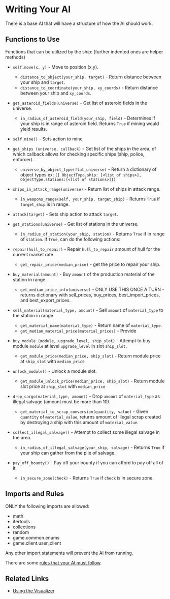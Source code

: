 # Writing Your AI

There is a base AI that will have a structure of how the AI should work. 
 
## Functions to Use

Functions that can be utilized by the ship: (further indented ones are helper methods)

* `self.move(x, y)` - Move to position (x,y).
  * `distance_to_object(your_ship, target)` - Return distance between your ship and `target`.
  * `distance_to_coordinate(your_ship, xy_coords)` - Return distance between your ship and `xy_coords`.

* `get_asteroid_fields(universe)` - Get list of asteroid fields in the universe.
  * `in_radius_of_asteroid_field(your_ship, field)` - Determines if your ship is in range of asteroid field. Returns `True` if mining would yield results.
* `self.mine()` - Sets action to mine.

* `get_ships (universe, callback)` - Get list of the ships in the area, of which callback allows for checking specific ships (ship, police, enforcer).
  * `universe_by_object_type(flat_universe)` - Return a dictionary of object types ex: `({ ObjectType.ship: [<list of ships>], ObjectType.stations:[<list of stations>]})`

* `ships_in_attack_range(universe)` - Return list of ships in attack range.
  * `in_weapons_range(self, your_ship, target_ship)` - Returns `True` if `target_ship` is in range.
* `attack(target)` - Sets ship action to attack `target`.

* `get_stations(universe)` - Get list of stations in the universe.
  * `in_radius_of_station(your_ship, station)` - Returns `True` if in range of `station`. If `True`, can do the following actions:
* `repair(hull_to_repair)` - Repair `hull_to_repair` amount of hull for the current market rate.
  * `get_repair_price(median_price)` - get the price to repair your ship.
* `buy_material(amount)` - Buy `amount` of the production material of the station in range.
  * `get_median_price_info(universe)` - ONLY USE THIS ONCE A TURN - returns dictionary with sell_prices, buy_prices, best_import_prices, and best_export_prices.
* `sell_material(material_type, amount)` - Sell `amount` of `material_type` to the station in range.
  * `get_material_name(material_type)` - Return name of `material_type`.
  * `get_median_material_price(material_prices)` - Provide 
* `buy_module (module, upgrade_level, ship_slot)` - Attempt to buy module `module` at level `upgrade_level` in slot `ship_slot`.
  * `get_module_price(median_price, ship_slot)` - Return module price at `ship_slot` with `median_price`
* `unlock_module()` - Unlock a module slot.
  * `get_module_unlock_price(median_price, ship_slot)` - Return module slot price at `ship_slot` with `median_price`

* `drop_cargo(material_type, amount)` - Drop `amount` of `material_type` as illegal salvage (amount must be more than 10).
  * `get_material_to_scrap_conversion(quantity, value)` - Given `quantity` of `material_value`, returns amount of illegal scrap created by destroying a ship with this amount of `material_value`.
* `collect_illegal_salvage()` - Attempt to collect some illegal salvage in the area.
  * `in_radius_of_illegal_salvage(your_ship, salvage)` - Returns `True` if your ship can gather from the pile of salvage.
* `pay_off_bounty()` - Pay off your bounty if you can afford to pay off all of it.
  * `in_secure_zone(check)` - Returns `True` if `check` is in secure zone.

## Imports and Rules

ONLY the following imports are allowed:
  * math
  * itertools
  * collections
  * random
  * game.common.enums
  * game.client.user_client
  
Any other import statements will prevent the AI from running.


There are some [rules that your AI must follow](rules.html).

## Related Links
* [Using the Visualizer](using_the_visualizer.html)